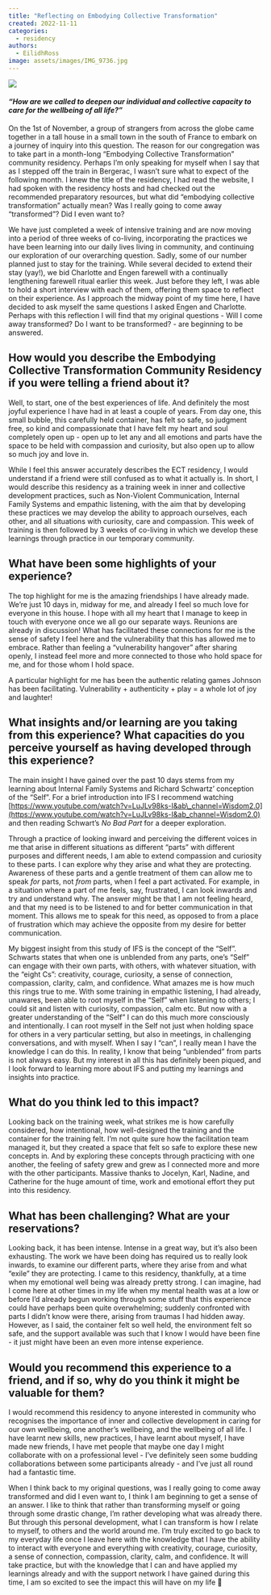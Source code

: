 ```yaml
---
title: "Reflecting on Embodying Collective Transformation"
created: 2022-11-11
categories: 
  - residency
authors: 
  - EilidhRoss
image: assets/images/IMG_9736.jpg
---
```


![](assets/images/IMG_9736-1024x768.jpg)

#### _“How are we called to deepen our individual and collective capacity to care for the wellbeing of all life?”_

On the 1st of November, a group of strangers from across the globe came together in a tall house in a small town in the south of France to embark on a journey of inquiry into this question. The reason for our congregation was to take part in a month-long “Embodying Collective Transformation” community residency. Perhaps I’m only speaking for myself when I say that as I stepped off the train in Bergerac, I wasn’t sure what to expect of the following month. I knew the title of the residency, I had read the website, I had spoken with the residency hosts and had checked out the recommended preparatory resources, but what did “embodying collective transformation” actually mean? Was I really going to come away “transformed”? Did I even want to?

We have just completed a week of intensive training and are now moving into a period of three weeks of co-living, incorporating the practices we have been learning into our daily lives living in community, and continuing our exploration of our overarching question. Sadly, some of our number planned just to stay for the training. While several decided to extend their stay (yay!), we bid Charlotte and Engen farewell with a continually lengthening farewell ritual earlier this week. Just before they left, I was able to hold a short interview with each of them, offering them space to reflect on their experience. As I approach the midway point of my time here, I have decided to ask myself the same questions I asked Engen and Charlotte. Perhaps with this reflection I will find that my original questions - Will I come away transformed? Do I want to be transformed? - are beginning to be answered. 

## How would you describe the Embodying Collective Transformation Community Residency if you were telling a friend about it?

Well, to start, one of the best experiences of life. And definitely the most joyful experience I have had in at least a couple of years. From day one, this small bubble, this carefully held container, has felt so safe, so judgment free, so kind and compassionate that I have felt my heart and soul completely open up - open up to let any and all emotions and parts have the space to be held with compassion and curiosity, but also open up to allow so much joy and love in. 

While I feel this answer accurately describes the ECT residency, I would understand if a friend were still confused as to what it actually is. In short, I would describe this residency as a training week in inner and collective development practices, such as Non-Violent Communication, Internal Family Systems and empathic listening, with the aim that by developing these practices we may develop the ability to approach ourselves, each other, and all situations with curiosity, care and compassion. This week of training is then followed by 3 weeks of co-living in which we develop these learnings through practice in our temporary community. 

## What have been some highlights of your experience?

The top highlight for me is the amazing friendships I have already made. We’re just 10 days in, midway for me, and already I feel so much love for everyone in this house. I hope with all my heart that I manage to keep in touch with everyone once we all go our separate ways. Reunions are already in discussion! What has facilitated these connections for me is the sense of safety I feel here and the vulnerability that this has allowed me to embrace. Rather than feeling a “vulnerability hangover” after sharing openly, I instead feel more and more connected to those who hold space for me, and for those whom I hold space. 

A particular highlight for me has been the authentic relating games Johnson has been facilitating. Vulnerability + authenticity + play = a whole lot of joy and laughter!

## What insights and/or learning are you taking from this experience? What capacities do you perceive yourself as having developed through this experience?

The main insight I have gained over the past 10 days stems from my learning about Internal Family Systems and Richard Schwartz’ conception of the “Self”. For a brief introduction into IFS I recommend watching [https://www.youtube.com/watch?v=LuJLv98ks-I&ab\_channel=Wisdom2.0](https://www.youtube.com/watch?v=LuJLv98ks-I&ab_channel=Wisdom2.0) and then reading Schwart’s _No Bad Part_ for a deeper exploration. 

Through a practice of looking inward and perceiving the different voices in me that arise in different situations as different “parts” with different purposes and different needs, I am able to extend compassion and curiosity to these parts. I can explore why they arise and what they are protecting. Awareness of these parts and a gentle treatment of them can allow me to speak _for_ parts, not _from_ parts, when I feel a part activated. For example, in a situation where a part of me feels, say, frustrated, I can look inwards and try and understand why. The answer might be that I am not feeling heard, and that my need is to be listened to and for better communication in that moment. This allows me to speak for this need, as opposed to from a place of frustration which may achieve the opposite from my desire for better communication.

My biggest insight from this study of IFS is the concept of the “Self”. Schwarts states that when one is unblended from any parts, one’s “Self” can engage with their own parts, with others, with whatever situation, with the “eight Cs”: creativity, courage, curiosity, a sense of connection, compassion, clarity, calm, and confidence. What amazes me is how much this rings true to me. With some training in empathic listening, I had already, unawares, been able to root myself in the “Self” when listening to others; I could sit and listen with curiosity, compassion, calm etc. But now with a greater understanding of the “Self” I can do this much more consciously and intentionally. I can root myself in the Self not just when holding space for others in a very particular setting, but also in meetings, in challenging conversations, and with myself. When I say I “can”, I really mean I have the knowledge I can do this. In reality, I know that being “unblended” from parts is not always easy. But my interest in all this has definitely been piqued, and I look forward to learning more about IFS and putting my learnings and insights into practice.

## What do you think led to this impact?

Looking back on the training week, what strikes me is how carefully considered, how intentional, how well-designed the training and the container for the training felt. I’m not quite sure how the facilitation team managed it, but they created a space that felt so safe to explore these new concepts in. And by exploring these concepts through practicing with one another, the feeling of safety grew and grew as I connected more and more with the other participants. Massive thanks to Jocelyn, Karl, Nadine, and Catherine for the huge amount of time, work and emotional effort they put into this residency.

## What has been challenging? What are your reservations? 

Looking back, it has been intense. Intense in a great way, but it’s also been exhausting. The work we have been doing has required us to really look inwards, to examine our different parts, where they arise from and what “exile” they are protecting. I came to this residency, thankfully, at a time when my emotional well being was already pretty strong. I can imagine, had I come here at other times in my life when my mental health was at a low or before I’d already begun working through some stuff that this experience could have perhaps been quite overwhelming; suddenly confronted with parts I didn’t know were there, arising from traumas I had hidden away. However, as I said, the container felt so well held, the environment felt so safe, and the support available was such that I know I would have been fine - it just might have been an even more intense experience. 

## Would you recommend this experience to a friend, and if so, why do you think it might be valuable for them?

I would recommend this residency to anyone interested in community who recognises the importance of inner and collective development in caring for our own wellbeing, one another’s wellbeing, and the wellbeing of all life. I have learnt new skills, new practices, I have learnt about myself, I have made new friends, I have met people that maybe one day I might collaborate with on a professional level - I’ve definitely seen some budding collaborations between some participants already - and I’ve just all round had a fantastic time. 

When I think back to my original questions, was I really going to come away transformed and did I even want to, I think I am beginning to get a sense of an answer. I like to think that rather than transforming myself or going through some drastic change, I’m rather developing what was already there. But through this personal development, what I can transform is how I relate to myself, to others and the world around me. I’m truly excited to go back to my everyday life once I leave here with the knowledge that I have the ability to interact with everyone and everything with creativity, courage, curiosity, a sense of connection, compassion, clarity, calm, and confidence. It will take practice, but with the knowledge that I can and have applied my learnings already and with the support network I have gained during this time, I am so excited to see the impact this will have on my life 💛
